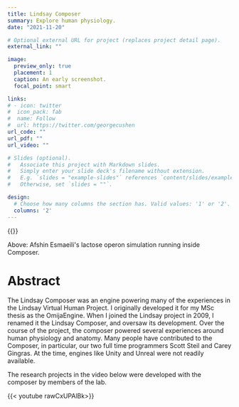 ```yaml
---
title: Lindsay Composer
summary: Explore human physiology.
date: "2021-11-20"

# Optional external URL for project (replaces project detail page).
external_link: ""

image:
  preview_only: true
  placement: 1
  caption: An early screenshot.
  focal_point: smart

links:
# - icon: twitter
#  icon_pack: fab
#  name: Follow
#  url: https://twitter.com/georgecushen
url_code: ""
url_pdf: ""
url_video: ""

# Slides (optional).
#   Associate this project with Markdown slides.
#   Simply enter your slide deck's filename without extension.
#   E.g. `slides = "example-slides"` references `content/slides/example-slides.md`.
#   Otherwise, set `slides = ""`.

design:
  # Choose how many columns the section has. Valid values: '1' or '2'.
  columns: '2'
---
```

{{<autovideo src="teaser.mp4">}}

Above: Afshin Esmaeili's lactose operon simulation running inside Composer.


# Abstract

The Lindsay Composer was an engine powering many of the experiences in the Lindsay Virtual Human Project. I originally developed it for my MSc thesis as the OmijaEngine. When I joined the Lindsay project in 2009, I renamed it the Lindsay Composer, and oversaw its development. Over the course of the project, the composer powered several experiences around human physiology and anatomy. Many people have contributed to the Composer, in particular, our two full time programmers Scott Steil and Carey Gingras. At the time, engines like Unity and Unreal were not readily available.

The research projects in the video below were developed with the composer by members of the lab.

{{< youtube rawCxUPAlBk>}}

